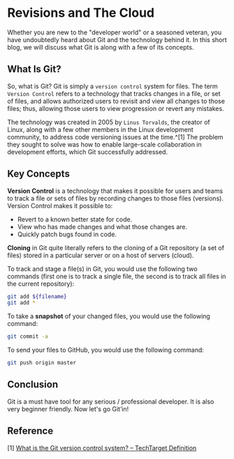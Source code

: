 # Revisions and The Cloud

Whether you are new to the "developer world" or a seasoned veteran, you have undoubtedly heard about Git and the technology behind it. In this short blog, we will discuss what Git is along with a few of its concepts.

## What Is Git?

So, what is Git? Git is simply a `version control` system for files. The term `Version Control` refers to a technology that tracks changes in a file, or set of files, and allows authorized users to revisit and view all changes to those files; thus, allowing those users to view progression or revert any mistakes.

The technology was created in 2005 by `Linus Torvalds`, the creator of Linux, along with a few other members in the Linux development community, to address code versioning issues at the time.^[1] The problem they sought to solve was how to enable large-scale collaboration in development efforts, which Git successfully addressed.

## Key Concepts

**Version Control** is a technology that makes it possible for users and teams to track a file or sets of files by recording changes to those files (versions). Version Control makes it possible to:

* Revert to a known better state for code.
* View who has made changes and what those changes are.
* Quickly patch bugs found in code.

**Cloning** in Git quite literally refers to the cloning of a Git repository (a set of files) stored in a particular server or on a host of servers (cloud).

To track and stage a file(s) in Git, you would use the following two commands (first one is to track a single file, the second is to track all files in the current repository):

```bash
git add ${filename}
git add *
```

To take a **snapshot** of your changed files, you would use the following command:

```bash
git commit -a
```

To send your files to GitHub, you would use the following command:

```bash
git push origin master
```

## Conclusion

Git is a must have tool for any serious / professional developer. It is also very beginner friendly. Now let's go Git’in!

## Reference

[1] [What is the Git version control system? – TechTarget Definition](https://www.techtarget.com/searchitoperations/definition/Git#:~:text=The%20history%20of%20Git,requirements%20for%20Linux%20kernel%20development.)
